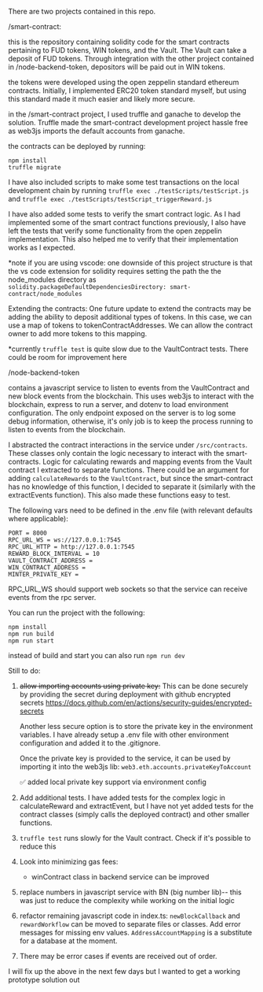 There are two projects contained in this repo.

/smart-contract:

this is the repository containing solidity code for the smart contracts pertaining to FUD tokens, WIN tokens, and the Vault. The Vault can take a deposit of FUD tokens. Through integration with the other project contained in /node-backend-token, depositors will be paid out in WIN tokens.

the tokens were developed using the open zeppelin standard ethereum contracts. Initially, I implemented ERC20 token standard myself, but using this standard made it much easier and likely more secure.

in the /smart-contract project, I used truffle and ganache to develop the solution. Truffle made the smart-contract development project hassle free as web3js imports the default accounts from ganache.

the contracts can be deployed by running:

```
npm install
truffle migrate
```

I have also included scripts to make some test transactions on the local development chain by running `truffle exec ./testScripts/testScript.js` and `truffle exec ./testScripts/testScript_triggerReward.js`

I have also added some tests to verify the smart contract logic. As I had implemented some of the smart contract functions previously, I also have left the tests that verify some functionality from the open zeppelin implementation. This also helped me to verify that their implementation works as I expected.

\*note if you are using vscode:
one downside of this project structure is that the vs code extension for solidity requires setting the path the the node_modules directory as `solidity.packageDefaultDependenciesDirectory: smart-contract/node_modules`

Extending the contracts:
One future update to extend the contracts may be adding the ability to deposit additional types of tokens. In this case, we can use a map of tokens to tokenContractAddresses. We can allow the contract owner to add more tokens to this mapping.

\*currently `truffle test` is quite slow due to the VaultContract tests. There could be room for improvement here

/node-backend-token

contains a javascript service to listen to events from the VaultContract and new block events from the blockchain. This uses web3js to interact with the blockchain, express to run a server, and dotenv to load environment configuration. The only endpoint exposed on the server is to log some debug information, otherwise, it's only job is to keep the process running to listen to events from the blockchain.

I abstracted the contract interactions in the service under `/src/contracts`. These classes only contain the logic necessary to interact with the smart-contracts. Logic for calculating rewards and mapping events from the Vault contract I extracted to separate functions. There could be an argument for adding `calculateRewards` to the `VaultContract`, but since the smart-contract has no knowledge of this function, I decided to separate it (similarly with the extractEvents function). This also made these functions easy to test.

The following vars need to be defined in the .env file (with relevant defaults where applicable):

```
PORT = 8000
RPC_URL_WS = ws://127.0.0.1:7545
RPC_URL_HTTP = http://127.0.0.1:7545
REWARD_BLOCK_INTERVAL = 10
VAULT_CONTRACT_ADDRESS =
WIN_CONTRACT_ADDRESS =
MINTER_PRIVATE_KEY =
```

RPC_URL_WS should support web sockets so that the service can receive events from the rpc server.

You can run the project with the following:

```
npm install
npm run build
npm run start
```

instead of build and start you can also run `npm run dev`

Still to do:

1. <s>allow importing accounts using private key:</s>
   This can be done securely by providing the secret during deployment with github encrypted secrets
   https://docs.github.com/en/actions/security-guides/encrypted-secrets

   Another less secure option is to store the private key in the environment variables. I have already setup a .env file with other environment configuration and added it to the .gitignore.

   Once the private key is provided to the service, it can be used by importing it into the web3js lib:
   `web3.eth.accounts.privateKeyToAccount`

   ✅ added local private key support via environment config

2. Add additional tests. I have added tests for the complex logic in calculateReward and extractEvent, but I have not yet added tests for the contract classes (simply calls the deployed contract) and other smaller functions.

3. `truffle test` runs slowly for the Vault contract. Check if it's possible to reduce this

4. Look into minimizing gas fees:

   - winContract class in backend service can be improved

5. replace numbers in javascript service with BN (big number lib)-- this was just to reduce the complexity while working on the initial logic

6. refactor remaining javascript code in index.ts: `newBlockCallback` and `rewardWorkflow` can be moved to separate files or classes. Add error messages for missing env values. `AddressAccountMapping` is a substitute for a database at the moment.

7. There may be error cases if events are received out of order.

I will fix up the above in the next few days but I wanted to get a working prototype solution out
